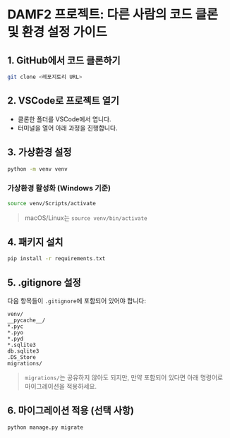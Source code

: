 # DAMF2 프로젝트: 다른 사람의 코드 클론 및 환경 설정 가이드

## 1. GitHub에서 코드 클론하기

```bash
git clone <레포지토리 URL>
```

## 2. VSCode로 프로젝트 열기

- 클론한 폴더를 VSCode에서 엽니다.
- 터미널을 열어 아래 과정을 진행합니다.

## 3. 가상환경 설정

```bash
python -m venv venv
```

### 가상환경 활성화 (Windows 기준)

```bash
source venv/Scripts/activate
```

> macOS/Linux는 `source venv/bin/activate`

## 4. 패키지 설치

```bash
pip install -r requirements.txt
```

## 5. .gitignore 설정

다음 항목들이 `.gitignore`에 포함되어 있어야 합니다:

```
venv/
__pycache__/
*.pyc
*.pyo
*.pyd
*.sqlite3
db.sqlite3
.DS_Store
migrations/
```

> `migrations/`는 공유하지 않아도 되지만, 만약 포함되어 있다면 아래 명령어로 마이그레이션을 적용하세요.

## 6. 마이그레이션 적용 (선택 사항)

```bash
python manage.py migrate
```

